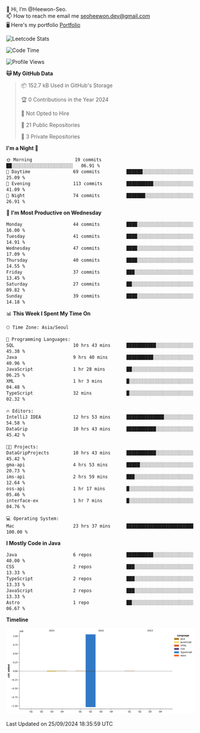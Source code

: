 👋 Hi, I’m @Heewon-Seo.  
📫 How to reach me email me seoheewon.dev@gmail.com   
🖥 Here's my portfolio [Portfolio](https://haileynotes.notion.site/HEEWON-SEO-f98fe97412ee4a6a94fd24fe6832f84c)

![Leetcode Stats](https://leetcode.card.workers.dev/?username=Heewon-Seo)

 <!--START_SECTION:waka-->
![Code Time](http://img.shields.io/badge/Code%20Time-1%2C556%20hrs%2023%20mins-blue)

![Profile Views](http://img.shields.io/badge/Profile%20Views-0-blue)

**🐱 My GitHub Data** 

> 📦 152.7 kB Used in GitHub's Storage 
 > 
> 🏆 0 Contributions in the Year 2024
 > 
> 🚫 Not Opted to Hire
 > 
> 📜 21 Public Repositories 
 > 
> 🔑 3 Private Repositories 
 > 
**I'm a Night 🦉** 

```text
🌞 Morning                19 commits          ██░░░░░░░░░░░░░░░░░░░░░░░   06.91 % 
🌆 Daytime                69 commits          ██████░░░░░░░░░░░░░░░░░░░   25.09 % 
🌃 Evening                113 commits         ██████████░░░░░░░░░░░░░░░   41.09 % 
🌙 Night                  74 commits          ███████░░░░░░░░░░░░░░░░░░   26.91 % 
```
📅 **I'm Most Productive on Wednesday** 

```text
Monday                   44 commits          ████░░░░░░░░░░░░░░░░░░░░░   16.00 % 
Tuesday                  41 commits          ████░░░░░░░░░░░░░░░░░░░░░   14.91 % 
Wednesday                47 commits          ████░░░░░░░░░░░░░░░░░░░░░   17.09 % 
Thursday                 40 commits          ████░░░░░░░░░░░░░░░░░░░░░   14.55 % 
Friday                   37 commits          ███░░░░░░░░░░░░░░░░░░░░░░   13.45 % 
Saturday                 27 commits          ██░░░░░░░░░░░░░░░░░░░░░░░   09.82 % 
Sunday                   39 commits          ████░░░░░░░░░░░░░░░░░░░░░   14.18 % 
```


📊 **This Week I Spent My Time On** 

```text
🕑︎ Time Zone: Asia/Seoul

💬 Programming Languages: 
SQL                      10 hrs 43 mins      ███████████░░░░░░░░░░░░░░   45.38 % 
Java                     9 hrs 40 mins       ██████████░░░░░░░░░░░░░░░   40.96 % 
JavaScript               1 hr 28 mins        ██░░░░░░░░░░░░░░░░░░░░░░░   06.25 % 
XML                      1 hr 3 mins         █░░░░░░░░░░░░░░░░░░░░░░░░   04.48 % 
TypeScript               32 mins             █░░░░░░░░░░░░░░░░░░░░░░░░   02.32 % 

🔥 Editors: 
IntelliJ IDEA            12 hrs 53 mins      ██████████████░░░░░░░░░░░   54.58 % 
DataGrip                 10 hrs 43 mins      ███████████░░░░░░░░░░░░░░   45.42 % 

🐱‍💻 Projects: 
DataGripProjects         10 hrs 43 mins      ███████████░░░░░░░░░░░░░░   45.42 % 
gma-api                  4 hrs 53 mins       █████░░░░░░░░░░░░░░░░░░░░   20.73 % 
ims-api                  2 hrs 59 mins       ███░░░░░░░░░░░░░░░░░░░░░░   12.64 % 
oss-api                  1 hr 17 mins        █░░░░░░░░░░░░░░░░░░░░░░░░   05.46 % 
interface-ex             1 hr 7 mins         █░░░░░░░░░░░░░░░░░░░░░░░░   04.76 % 

💻 Operating System: 
Mac                      23 hrs 37 mins      █████████████████████████   100.00 % 
```

**I Mostly Code in Java** 

```text
Java                     6 repos             ██████████░░░░░░░░░░░░░░░   40.00 % 
CSS                      2 repos             ███░░░░░░░░░░░░░░░░░░░░░░   13.33 % 
TypeScript               2 repos             ███░░░░░░░░░░░░░░░░░░░░░░   13.33 % 
JavaScript               2 repos             ███░░░░░░░░░░░░░░░░░░░░░░   13.33 % 
Astro                    1 repo              ██░░░░░░░░░░░░░░░░░░░░░░░   06.67 % 
```



**Timeline**

![Lines of Code chart](https://raw.githubusercontent.com/Heewon-Seo/Heewon-Seo/main/assets/bar_graph.png)


 Last Updated on 25/09/2024 18:35:59 UTC
<!--END_SECTION:waka-->

